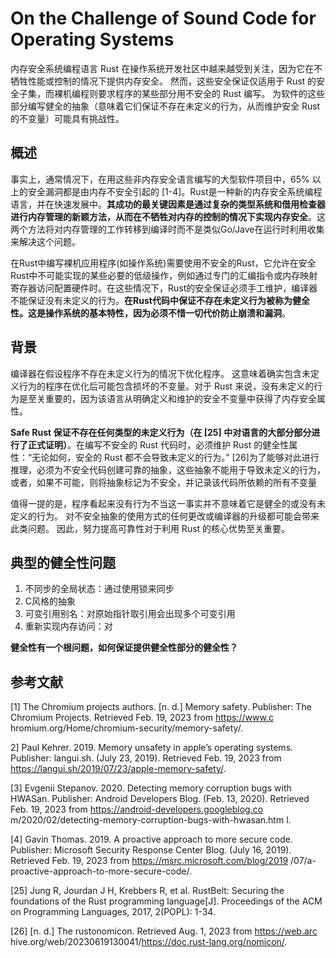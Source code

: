 # On the Challenge of Sound Code for Operating Systems

内存安全系统编程语言 Rust 在操作系统开发社区中越来越受到关注，因为它在不牺牲性能或控制的情况下提供内存安全。 然而，这些安全保证仅适用于 Rust 的安全子集，而裸机编程则要求程序的某些部分用不安全的 Rust 编写。 为软件的这些部分编写健全的抽象（意味着它们保证不存在未定义的行为，从而维护安全 Rust 的不变量）可能具有挑战性。



## 概述

事实上，通常情况下，在用这些非内存安全语言编写的大型软件项目中，65% 以上的安全漏洞都是由内存不安全引起的 [1-4]。Rust是一种新的内存安全系统编程语言，并在快速发展中。**其成功的最关键因素是通过复杂的类型系统和借用检查器进行内存管理的新颖方法，从而在不牺牲对内存的控制的情况下实现内存安全**。这两个方法将对内存管理的工作转移到编译时而不是类似Go/Jave在运行时利用收集来解决这个问题。

在Rust中编写裸机应用程序(如操作系统)需要使用不安全的Rust，它允许在安全Rust中不可能实现的某些必要的低级操作，例如通过专门的汇编指令或内存映射寄存器访问配置硬件时。在这些情况下，Rust的安全保证必须手工维护，编译器不能保证没有未定义的行为。**在Rust代码中保证不存在未定义行为被称为健全性。这是操作系统的基本特性，因为必须不惜一切代价防止崩溃和漏洞**。



## 背景

编译器在假设程序不存在未定义行为的情况下优化程序。 这意味着确实包含未定义行为的程序在优化后可能包含损坏的不变量。对于 Rust 来说，没有未定义的行为是至关重要的，因为该语言从明确定义和维护的安全不变量中获得了内存安全属性。

**Safe Rust 保证不存在任何类型的未定义行为（在 [25] 中对语言的大部分部分进行了正式证明）**。在编写不安全的 Rust 代码时，必须维护 Rust 的健全性属性：“无论如何，安全的 Rust 都不会导致未定义的行为。” [26]为了能够对此进行推理，必须为不安全代码创建可靠的抽象，这些抽象不能用于导致未定义的行为，或者，如果不可能，则将抽象标记为不安全，并记录该代码所依赖的所有不变量

值得一提的是，程序看起来没有行为不当这一事实并不意味着它是健全的或没有未定义的行为。 对不安全抽象的使用方式的任何更改或编译器的升级都可能会带来此类问题。 因此，努力提高可靠性对于利用 Rust 的核心优势至关重要。

## 典型的健全性问题

1. 不同步的全局状态：通过使用锁来同步
2. C风格的抽象
3. 可变引用别名：对原始指针取引用会出现多个可变引用
4. 重新实现内存访问：对

**健全性有一个根问题，如何保证提供健全性部分的健全性？**

## 参考文献

[1] The Chromium projects authors. [n. d.] Memory safety. Publisher: The Chromium Projects. Retrieved Feb. 19, 2023 from https://www.c hromium.org/Home/chromium-security/memory-safety/.

2] Paul Kehrer. 2019. Memory unsafety in apple’s operating systems. Publisher: langui.sh. (July 23, 2019). Retrieved Feb. 19, 2023 from https://langui.sh/2019/07/23/apple-memory-safety/.

[3] Evgenii Stepanov. 2020. Detecting memory corruption bugs with HWASan. Publisher: Android Developers Blog. (Feb. 13, 2020). Retrieved Feb. 19, 2023 from https://android-developers.googleblog.co m/2020/02/detecting-memory-corruption-bugs-with-hwasan.htm l.

[4] Gavin Thomas. 2019. A proactive approach to more secure code. Publisher: Microsoft Security Response Center Blog. (July 16, 2019). Retrieved Feb. 19, 2023 from https://msrc.microsoft.com/blog/2019 /07/a-proactive-approach-to-more-secure-code/.

[25] Jung R, Jourdan J H, Krebbers R, et al. RustBelt: Securing the foundations of the Rust programming language[J]. Proceedings of the ACM on Programming Languages, 2017, 2(POPL): 1-34.

[26] [n. d.] The rustonomicon. Retrieved Aug. 1, 2023 from https://web.arc hive.org/web/20230619130041/https://doc.rust-lang.org/nomicon/.